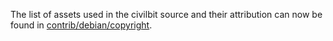 The list of assets used in the civilbit source and their attribution can now be found in [contrib/debian/copyright](../contrib/debian/copyright).
